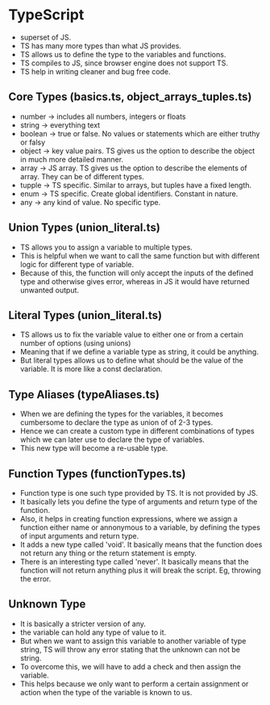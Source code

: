 # TypeScript

- superset of JS.
- TS has many more types than what JS provides. 
- TS allows us to define the type to the variables and functions. 
- TS compiles to JS, since browser engine does not support TS.
- TS help in writing cleaner and bug free code.


## Core Types (basics.ts, object_arrays_tuples.ts)
- number -> includes all numbers, integers or floats
- string -> everything text
- boolean -> true or false. No values or statements which are either truthy or falsy
- object -> key value pairs. TS gives us the option to describe the object in much more detailed manner. 
- array -> JS array. TS gives us the option to describe the elements of array. They can be of different types. 
- tupple -> TS specific. Similar to arrays, but tuples have a fixed length.
- enum -> TS specific. Create global identifiers. Constant in nature.
- any -> any kind of value. No specific type.

## Union Types (union_literal.ts)
- TS allows you to assign a variable to multiple types. 
- This is helpful when we want to call the same function but with different logic for different type of variable. 
- Because of this, the function will only accept the inputs of the defined type and otherwise gives error, whereas in JS it would have returned unwanted output.

## Literal Types (union_literal.ts)
- TS allows us to fix the variable value to either one or from a certain number of options (using unions)
- Meaning that if we define a variable type as string, it could be anything. 
- But literal types allows us to define what should be the value of the variable. It is more like a const declaration. 

## Type Aliases (typeAliases.ts)
- When we are defining the types for the variables, it becomes cumbersome to declare the type as union of of 2-3 types. 
- Hence we can create a custom type in different combinations of types which we can later use to declare the type of variables. 
- This new type will become a re-usable type. 

## Function Types (functionTypes.ts)
- Function type is one such type provided by TS. It is not provided by JS. 
- It basically lets you define the type of arguments and return type of the function.
- Also, it helps in creating function expressions, where we assign a function either name or annonymous to a variable, by defining the types of input arguments and return type. 
- It adds a new type called 'void'. It basically means that the function does not return any thing or the return statement is empty. 
- There is an interesting type called 'never'. It basically means that the function will not return anything plus it will break the script. Eg, throwing the error.

## Unknown Type 
- It is basically a stricter version of any. 
- the variable can hold any type of value to it. 
- But when we want to assign this variable to another variable of type string, TS will throw any error stating that the unknown can not be string. 
- To overcome this, we will have to add a check and then assign the variable. 
- This helps because we only want to perform a certain assignment or action when the type of the variable is known to us. 
